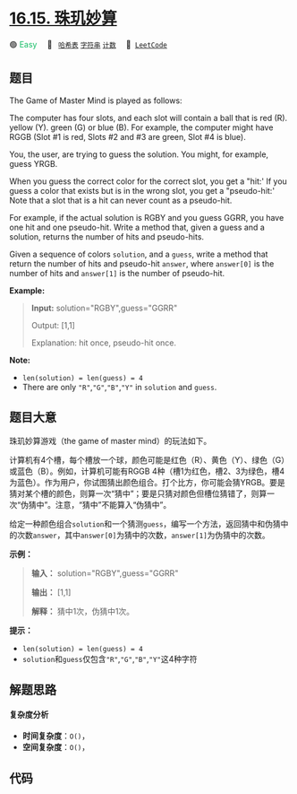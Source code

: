# [16.15. 珠玑妙算](https://leetcode.cn/problems/master-mind-lcci)

🟢 <font color=#15bd66>Easy</font>&emsp; 🔖&ensp; [`哈希表`](/tag/hash-table.md) [`字符串`](/tag/string.md) [`计数`](/tag/counting.md)&emsp; 🔗&ensp;[`LeetCode`](https://leetcode.cn/problems/master-mind-lcci)

## 题目

The Game of Master Mind is played as follows:

The computer has four slots, and each slot will contain a ball that is red
(R). yellow (Y). green (G) or blue (B). For example, the computer might have
RGGB (Slot #1 is red, Slots #2 and #3 are green, Slot #4 is blue).

You, the user, are trying to guess the solution. You might, for example, guess
YRGB.

When you guess the correct color for the correct slot, you get a "hit:' If you
guess a color that exists but is in the wrong slot, you get a "pseudo-hit:'
Note that a slot that is a hit can never count as a pseudo-hit.

For example, if the actual solution is RGBY and you guess GGRR, you have one
hit and one pseudo-hit. Write a method that, given a guess and a solution,
returns the number of hits and pseudo-hits.

Given a sequence of colors `solution`, and a `guess`, write a method that
return the number of hits and pseudo-hit `answer`, where `answer[0]` is the
number of hits and `answer[1]` is the number of pseudo-hit.

**Example:**

> 
> 
> 
> 
> 
> **Input:** solution="RGBY",guess="GGRR"
> 
> Output: [1,1]
> 
> Explanation: hit once, pseudo-hit once.
> 
> 

**Note:**

  * `len(solution) = len(guess) = 4`
  * There are only `"R"`,`"G"`,`"B"`,`"Y"` in `solution` and `guess`.


## 题目大意

珠玑妙算游戏（the game of master mind）的玩法如下。

计算机有4个槽，每个槽放一个球，颜色可能是红色（R）、黄色（Y）、绿色（G）或蓝色（B）。例如，计算机可能有RGGB
4种（槽1为红色，槽2、3为绿色，槽4为蓝色）。作为用户，你试图猜出颜色组合。打个比方，你可能会猜YRGB。要是猜对某个槽的颜色，则算一次“猜中”；要是只猜对颜色但槽位猜错了，则算一次“伪猜中”。注意，“猜中”不能算入“伪猜中”。

给定一种颜色组合`solution`和一个猜测`guess`，编写一个方法，返回猜中和伪猜中的次数`answer`，其中`answer[0]`为猜中的次数，`answer[1]`为伪猜中的次数。

**示例：**

> 
> 
> 
> 
> 
> **输入：** solution="RGBY",guess="GGRR"
> 
> **输出：** [1,1]
> 
> **解释：** 猜中1次，伪猜中1次。
> 
> 

**提示：**

  * `len(solution) = len(guess) = 4`
  * `solution`和`guess`仅包含`"R"`,`"G"`,`"B"`,`"Y"`这4种字符


## 解题思路

#### 复杂度分析

- **时间复杂度**：`O()`，
- **空间复杂度**：`O()`，

## 代码

```javascript

```